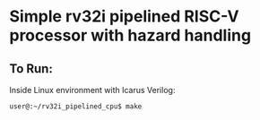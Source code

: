 # Simple rv32i pipelined RISC-V processor with hazard handling

## To Run:
Inside Linux environment with Icarus Verilog:
```
user@:~/rv32i_pipelined_cpu$ make
```
